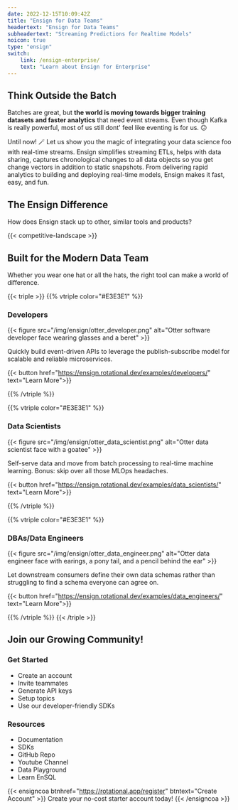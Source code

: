 ```yaml
---
date: 2022-12-15T10:09:42Z
title: "Ensign for Data Teams"
headertext: "Ensign for Data Teams"
subheadertext: "Streaming Predictions for Realtime Models"
noicon: true
type: "ensign"
switch:
    link: /ensign-enterprise/
    text: "Learn about Ensign for Enterprise"
---
```


## Think Outside the Batch

Batches are great, but **the world is moving towards bigger training datasets and faster analytics** that need event streams. Even though Kafka is really powerful, most of us still dont' feel like eventing is for us. :confused:

Until now! :magic_wand: Let us show you the magic of integrating your data science foo with real-time streams. Ensign simplifies streaming ETLs, helps with data sharing, captures chronological changes to all data objects so you get change vectors in addition to static snapshots. From delivering rapid analytics to building and deploying real-time models, Ensign makes it fast, easy, and fun.

## The Ensign Difference

How does Ensign stack up to other, similar tools and products?

<!-- Edit the competitive landscape table at data/en/ensign.yml -->
{{< competitive-landscape >}}

## Built for the Modern Data Team

Whether you wear one hat or all the hats, the right tool can make a world of difference.

<!-- Different Hats Section with 3 Cards -->
{{< triple >}}
{{% vtriple color="#E3E3E1" %}}
### Developers

{{< figure src="/img/ensign/otter_developer.png" alt="Otter software developer face wearing glasses and a beret" >}}

Quickly build event-driven APIs to leverage the publish-subscribe model for scalable and reliable microservices.

{{< button href="https://ensign.rotational.dev/examples/developers/" text="Learn More">}}

{{% /vtriple %}}

{{% vtriple color="#E3E3E1" %}}
### Data Scientists

{{< figure src="/img/ensign/otter_data_scientist.png" alt="Otter data scientist face with a goatee" >}}

Self-serve data and move from batch processing to real-time machine learning. Bonus:
skip over all those MLOps headaches.

{{< button href="https://ensign.rotational.dev/examples/data_scientists/" text="Learn More">}}

{{% /vtriple %}}

{{% vtriple color="#E3E3E1" %}}
### DBAs/Data Engineers

{{< figure src="/img/ensign/otter_data_engineer.png" alt="Otter data engineer face with earings, a pony tail, and a pencil behind the ear" >}}

Let downstream consumers define their own data schemas rather than struggling to find a schema everyone can agree on.

{{< button href="https://ensign.rotational.dev/examples/data_engineers/" text="Learn More">}}

{{% /vtriple %}}
{{< /triple >}}

## Join our Growing Community!

### Get Started

- Create an account
- Invite teammates
- Generate API keys
- Setup topics
- Use our developer-friendly SDKs

### Resources

- Documentation
- SDKs
- GitHub Repo
- Youtube Channel
- Data Playground
- Learn EnSQL

{{< ensigncoa btnhref="https://rotational.app/register" btntext="Create Account" >}}
Create your no-cost starter account today!
{{< /ensigncoa >}}

<!-- NOTE: Switch link at bottom of page is defined by frontmatter on the page. -->